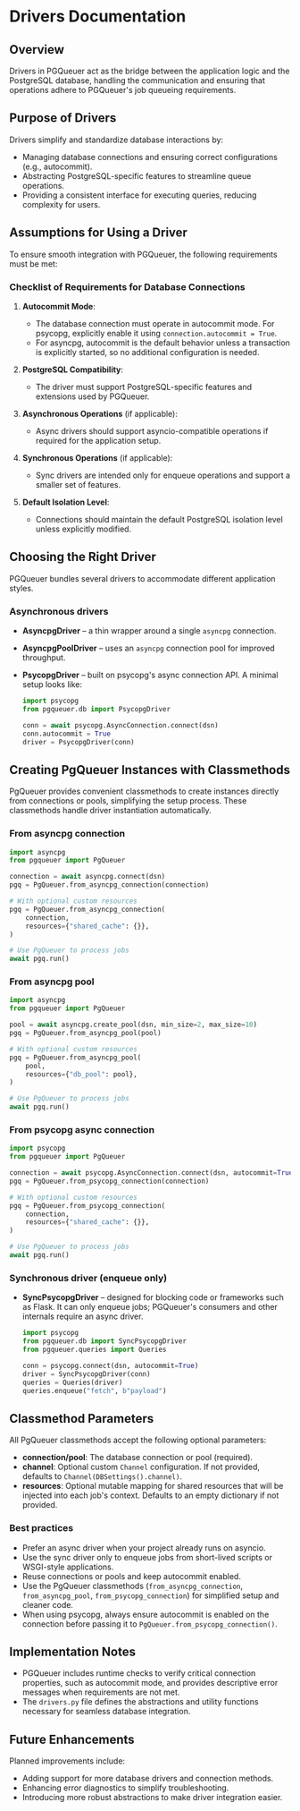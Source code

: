 # Drivers Documentation

## Overview
Drivers in PGQueuer act as the bridge between the application logic and the PostgreSQL database, handling the communication and ensuring that operations adhere to PGQueuer's job queueing requirements.

## Purpose of Drivers
Drivers simplify and standardize database interactions by:

- Managing database connections and ensuring correct configurations (e.g., autocommit).
- Abstracting PostgreSQL-specific features to streamline queue operations.
- Providing a consistent interface for executing queries, reducing complexity for users.

## Assumptions for Using a Driver
To ensure smooth integration with PGQueuer, the following requirements must be met:

### Checklist of Requirements for Database Connections

1. **Autocommit Mode**:
   - The database connection must operate in autocommit mode. For psycopg, explicitly enable it using `connection.autocommit = True`.
   - For asyncpg, autocommit is the default behavior unless a transaction is explicitly started, so no additional configuration is needed.

2. **PostgreSQL Compatibility**:
   - The driver must support PostgreSQL-specific features and extensions used by PGQueuer.

3. **Asynchronous Operations** (if applicable):
   - Async drivers should support asyncio-compatible operations if required for the application setup.
  
4. **Synchronous Operations** (if applicable):
   - Sync drivers are intended only for enqueue operations and support a smaller
     set of features.

5. **Default Isolation Level**:
   - Connections should maintain the default PostgreSQL isolation level unless explicitly modified.

## Choosing the Right Driver

PGQueuer bundles several drivers to accommodate different application styles.

### Asynchronous drivers

- **AsyncpgDriver** – a thin wrapper around a single `asyncpg` connection.
- **AsyncpgPoolDriver** – uses an `asyncpg` connection pool for improved
  throughput.
- **PsycopgDriver** – built on psycopg's async connection API. A minimal
  setup looks like:

  ```python
  import psycopg
  from pgqueuer.db import PsycopgDriver

  conn = await psycopg.AsyncConnection.connect(dsn)
  conn.autocommit = True
  driver = PsycopgDriver(conn)
  ```

## Creating PgQueuer Instances with Classmethods

PgQueuer provides convenient classmethods to create instances directly from connections or pools,
simplifying the setup process. These classmethods handle driver instantiation automatically.

### From asyncpg connection

```python
import asyncpg
from pgqueuer import PgQueuer

connection = await asyncpg.connect(dsn)
pgq = PgQueuer.from_asyncpg_connection(connection)

# With optional custom resources
pgq = PgQueuer.from_asyncpg_connection(
    connection,
    resources={"shared_cache": {}},
)

# Use PgQueuer to process jobs
await pgq.run()
```

### From asyncpg pool

```python
import asyncpg
from pgqueuer import PgQueuer

pool = await asyncpg.create_pool(dsn, min_size=2, max_size=10)
pgq = PgQueuer.from_asyncpg_pool(pool)

# With optional custom resources
pgq = PgQueuer.from_asyncpg_pool(
    pool,
    resources={"db_pool": pool},
)

# Use PgQueuer to process jobs
await pgq.run()
```

### From psycopg async connection

```python
import psycopg
from pgqueuer import PgQueuer

connection = await psycopg.AsyncConnection.connect(dsn, autocommit=True)
pgq = PgQueuer.from_psycopg_connection(connection)

# With optional custom resources
pgq = PgQueuer.from_psycopg_connection(
    connection,
    resources={"shared_cache": {}},
)

# Use PgQueuer to process jobs
await pgq.run()
```

### Synchronous driver (enqueue only)

- **SyncPsycopgDriver** – designed for blocking code or frameworks such as
  Flask. It can only enqueue jobs; PGQueuer's consumers and other internals
  require an async driver.

  ```python
  import psycopg
  from pgqueuer.db import SyncPsycopgDriver
  from pgqueuer.queries import Queries

  conn = psycopg.connect(dsn, autocommit=True)
  driver = SyncPsycopgDriver(conn)
  queries = Queries(driver)
  queries.enqueue("fetch", b"payload")
  ```

## Classmethod Parameters

All PgQueuer classmethods accept the following optional parameters:

- **connection/pool**: The database connection or pool (required).
- **channel**: Optional custom `Channel` configuration. If not provided, defaults to `Channel(DBSettings().channel)`.
- **resources**: Optional mutable mapping for shared resources that will be injected into each job's context. 
  Defaults to an empty dictionary if not provided.

### Best practices

- Prefer an async driver when your project already runs on asyncio.
- Use the sync driver only to enqueue jobs from short-lived scripts or
  WSGI-style applications.
- Reuse connections or pools and keep autocommit enabled.
- Use the PgQueuer classmethods (`from_asyncpg_connection`, `from_asyncpg_pool`, 
  `from_psycopg_connection`) for simplified setup and cleaner code.
- When using psycopg, always ensure autocommit is enabled on the connection before
  passing it to `PgQueuer.from_psycopg_connection()`.

## Implementation Notes
- PGQueuer includes runtime checks to verify critical connection properties, such as autocommit mode, and provides descriptive error messages when requirements are not met.
- The `drivers.py` file defines the abstractions and utility functions necessary for seamless database integration.

## Future Enhancements
Planned improvements include:

- Adding support for more database drivers and connection methods.
- Enhancing error diagnostics to simplify troubleshooting.
- Introducing more robust abstractions to make driver integration easier.

